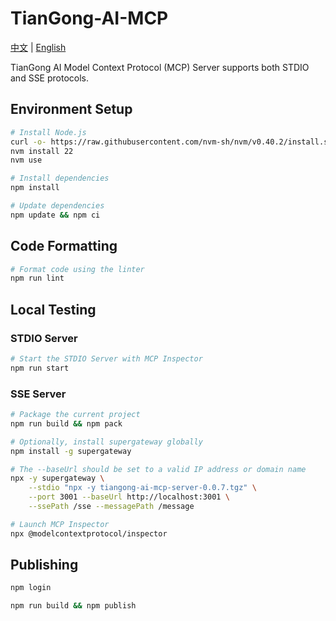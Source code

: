 # TianGong-AI-MCP

[中文](./README.md) | [English](./README_EN.md)

TianGong AI Model Context Protocol (MCP) Server supports both STDIO and SSE protocols.

## Environment Setup

```bash
# Install Node.js
curl -o- https://raw.githubusercontent.com/nvm-sh/nvm/v0.40.2/install.sh | bash
nvm install 22
nvm use

# Install dependencies
npm install

# Update dependencies
npm update && npm ci
```

## Code Formatting

```bash
# Format code using the linter
npm run lint
```

## Local Testing

### STDIO Server

```bash
# Start the STDIO Server with MCP Inspector
npm run start
```

### SSE Server

```bash
# Package the current project
npm run build && npm pack

# Optionally, install supergateway globally
npm install -g supergateway

# The --baseUrl should be set to a valid IP address or domain name
npx -y supergateway \
    --stdio "npx -y tiangong-ai-mcp-server-0.0.7.tgz" \
    --port 3001 --baseUrl http://localhost:3001 \
    --ssePath /sse --messagePath /message

# Launch MCP Inspector
npx @modelcontextprotocol/inspector
```

## Publishing

```bash
npm login

npm run build && npm publish
```
